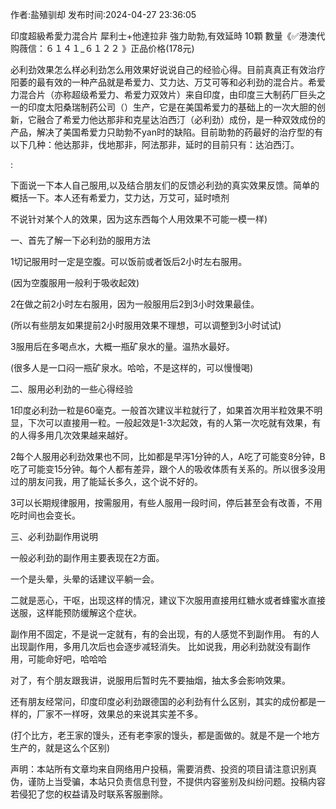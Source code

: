 <p>作者:盐殖驯却 发布时间:2024-04-27 23:36:05</p>
<p>印度超級希愛力混合片 犀利士+他達拉非 強力助勃,有效延時 10顆 數量《✅港澳代购薇信：６１４１_６１２２ 》正品价格(178元) </p>
									<p>  必利劲效果怎么样必利劲怎么用效果好说说自己的经验心得。目前真真正有效治疗阳萎的最有效的一种产品就是希爱力、艾力达、万艾可等和必利劲的混合片。希爱力混合片（亦称超级希爱力、希爱力双效片）来自印度，由印度三大制药厂巨头之一的印度太阳桑瑞制药公司（）生产，它是在美国希爱力的基础上的一次大胆的创新，它融合了希爱力他达那非和克星达泊西汀（必利劲）成份，是一种双效成份的产品，解决了美国希爱力只助勃不yan时的缺陷。目前助勃的药最好的治疗型的有以下几种：他达那非，伐地那非，阿法那非，延时的目前只有：达泊西汀。</p><p>: </p><p></p><p></p><p> 下面说一下本人自己服用,以及结合朋友们的反馈必利劲的真实效果反馈。简单的概括一下。本人还有希爱力，艾力达，万艾可，延时喷剂</p><p>不说针对某个人的效果，因为这东西每个人用效果不可能一模一样)</p><p>一、首先了解一下必利劲的服用方法</p><p>1切记服用时一定是空腹。可以饭前或者饭后2小时左右服用。</p><p>(因为空腹服用一般利于吸收起效)</p><p>2在做之前2小时左右服用，因为一般服用后2到3小时效果最佳。</p><p>(所以有些朋友如果提前2小时服用效果不理想，可以调整到3小时试试)</p><p>3服用后在多喝点水，大概一瓶矿泉水的量。温热水最好。</p><p>(很多人是一口闷一瓶矿泉水。哈哈，不是这样的，可以慢慢喝)</p><p>二、服用必利劲的一些心得经验</p><p>1印度必利劲一粒是60毫克。一般首次建议半粒就行了，如果首次用半粒效果不明显，下次可以直接用一粒。一般起效是1-3次起效，有的人第一次吃就有效果，有的人得多用几次效果越来越好。</p><p>2每个人服用必利劲效果也不同，比如都是早泻1分钟的人，A吃了可能变8分钟，B吃了可能变15分钟。每个人都有差异，跟个人的吸收体质有关系的。所以很多没用过的朋友问我，用了能延长多久，这个说不好的。</p><p>3可以长期规律服用，按需服用，有些人服用一段时间，停后甚至会有改善，不用吃时间也会变长。</p><p>三、必利劲副作用说明</p><p>一般必利劲的副作用主要表现在2方面。</p><p>一个是头晕，头晕的话建议平躺一会。</p><p>二就是恶心，干呕，出现这样的情况，建议下次服用直接用红糖水或者蜂蜜水直接送服，这样能预防缓解这个症状。</p><p>副作用不固定，不是说一定就有，有的会出现，有的人感觉不到副作用。 有的人出现副作用，多用几次后也会逐步减轻消失。 比如说我，用必利劲就没有副作用，可能命好吧，哈哈哈</p><p>对了，有个朋友跟我讲，说服用后暂时先不要抽烟，抽太多会影响效果。</p><p>还有朋友经常问，印度印度必利劲跟德国的必利劲有什么区别，其实的成份都是一样的，厂家不一样呀，效果总的来说其实差不多。</p><p>(打个比方，老王家的馒头，还有老李家的馒头，都是面做的。就是不是一个地方生产的，就是这么个区别)</p><p></p>				声明：本站所有文章均来自网络用户投稿，需要消费、投资的项目请注意识别真伪，谨防上当受骗，本站只负责信息刊登，不提供内容鉴别及纠纷问题。投稿内容若侵犯了您的权益请及时联系客服删除。				
